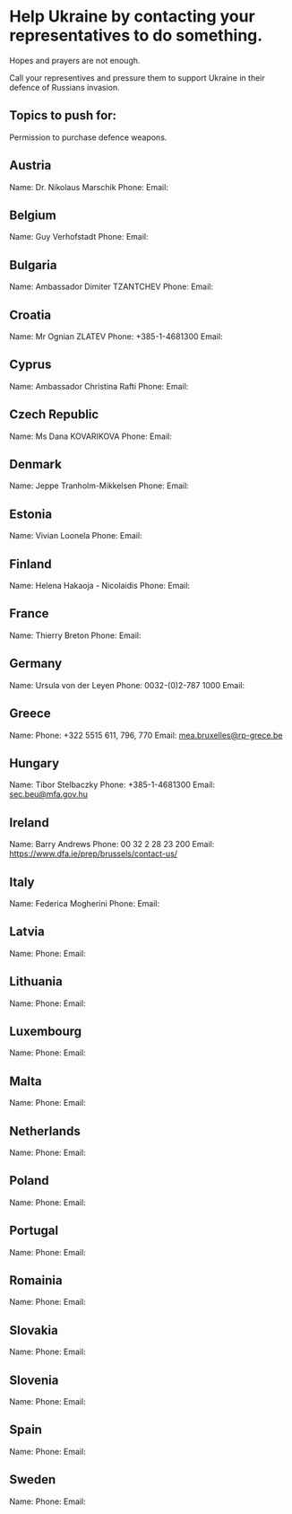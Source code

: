 # Help Ukraine by contacting your representatives to do something.

Hopes and prayers are not enough. 

Call your representives and pressure them to support Ukraine in their defence of Russians invasion. 
## Topics to push for:
Permission to purchase defence weapons.



## Austria
Name: Dr. Nikolaus Marschik
Phone: 
Email: 

## Belgium
Name: Guy Verhofstadt
Phone: 
Email: 

## Bulgaria
Name: Ambassador Dimiter TZANTCHEV
Phone: 
Email: 

## Croatia
Name: Mr Ognian ZLATEV
Phone: +385-1-4681300
Email: 

## Cyprus
Name: Ambassador Christina Rafti
Phone: 
Email: 

## Czech Republic
Name: Ms Dana KOVARIKOVA
Phone: 
Email: 

## Denmark
Name: Jeppe Tranholm-Mikkelsen
Phone: 
Email: 

## Estonia
Name: Vivian Loonela
Phone: 
Email: 

## Finland
Name: Helena Hakaoja - Nicolaidis
Phone: 
Email: 

## France
Name: Thierry Breton
Phone: 
Email: 

## Germany
Name: Ursula von der Leyen
Phone: 0032-(0)2-787 1000 
Email: 

## Greece
Name: 
Phone: +322 5515 611, 796, 770
Email: mea.bruxelles@rp-grece.be

## Hungary
Name: Tibor Stelbaczky
Phone: +385-1-4681300
Email: sec.beu@mfa.gov.hu

## Ireland
Name: Barry Andrews
Phone: 00 32 2 28 23 200
Email: https://www.dfa.ie/prep/brussels/contact-us/

## Italy
Name: Federica Mogherini
Phone: 
Email: 

## Latvia
Name: 
Phone: 
Email: 

## Lithuania
Name: 
Phone: 
Email: 

## Luxembourg
Name: 
Phone: 
Email: 

## Malta
Name: 
Phone: 
Email: 

## Netherlands
Name: 
Phone: 
Email: 

## Poland
Name: 
Phone: 
Email: 

## Portugal
Name: 
Phone: 
Email: 

## Romainia
Name: 
Phone: 
Email: 

## Slovakia
Name: 
Phone: 
Email: 

## Slovenia
Name: 
Phone: 
Email: 

## Spain
Name: 
Phone: 
Email: 

## Sweden
Name: 
Phone: 
Email: 
